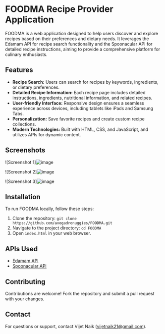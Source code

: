# FOODMA Recipe Provider Application

FOODMA is a web application designed to help users discover and explore recipes based on their preferences and dietary needs. It leverages the Edamam API for recipe search functionality and the Spoonacular API for detailed recipe instructions, aiming to provide a comprehensive platform for culinary enthusiasts.

## Features

- **Recipe Search:** Users can search for recipes by keywords, ingredients, or dietary preferences.
- **Detailed Recipe Information:** Each recipe page includes detailed instructions, ingredients, nutritional information, and related recipes.
- **User-friendly Interface:** Responsive design ensures a seamless experience across devices, including tablets like iPads and Samsung Tabs.
- **Personalization:** Save favorite recipes and create custom recipe collections.
- **Modern Technologies:** Built with HTML, CSS, and JavaScript, and utilizes APIs for dynamic content.

## Screenshots

![Screenshot 1]![image](https://github.com/avogadronuggies/FOODMA/assets/94660343/79105013-d8f7-4e61-b465-2cbf469d2261)


![Screenshot 2]![image](https://github.com/avogadronuggies/FOODMA/assets/94660343/b97c4ea3-9dbf-48d3-97ba-fcdc4aea8698)


![Screenshot 3]![image](https://github.com/avogadronuggies/FOODMA/assets/94660343/8891b4c5-72cf-4dcb-aa25-60aa2a4b3f7c)


## Installation

To run FOODMA locally, follow these steps:

1. Clone the repository: `git clone https://github.com/avogadronuggies/FOODMA.git`
2. Navigate to the project directory: `cd FOODMA`
3. Open `index.html` in your web browser.

## APIs Used

- [Edamam API](https://developer.edamam.com/edamam-recipe-api)
- [Spoonacular API](https://spoonacular.com/food-api)

## Contributing

Contributions are welcome! Fork the repository and submit a pull request with your changes.


## Contact

For questions or support, contact Vijet Naik (vijetnaik21@gmail.com).
